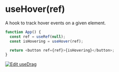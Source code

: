 
# useHover(ref)
A hook to track hover events on a given element.

```js
function App() {
  const ref = useRef(null);
  const isHovering = useHover(ref);

  return <button ref={ref}>{isHovering}</button>;
}
```

[![Edit useDrag](https://codesandbox.io/static/img/play-codesandbox.svg)](https://codesandbox.io/s/usehover-g3tg9)
